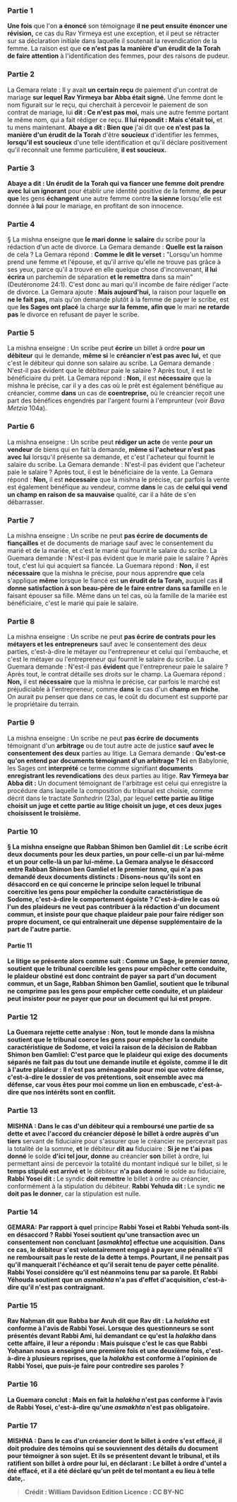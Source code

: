 
### Partie 1
<b>Une fois</b> que l'on <b>a énoncé</b> son témoignage <b>il ne peut ensuite énoncer une révision,</b> ce cas du Rav Yirmeya est une exception, et il peut se rétracter sur sa déclaration initiale dans laquelle il soutenait la revendication de la femme. La raison est que <b>ce n'est pas la manière d'un érudit de la Torah de faire attention</b> à l'identification des femmes, pour des raisons de pudeur.

### Partie 2
La Gemara relate : Il y avait <b>un certain reçu</b> de paiement d'un contrat de mariage <b>sur lequel Rav Yirmeya bar Abba était signé.</b> Une femme dont le nom figurait sur le reçu, qui cherchait à percevoir le paiement de son contrat de mariage, lui <b>dit : Ce n'est pas moi,</b> mais une autre femme portant le même nom, qui a fait rédiger ce reçu. <b>Il lui répondit : Mais c'était toi,</b> et tu mens maintenant. <b>Abaye a dit : Bien que</b> j'ai dit que <b>ce n'est pas la manière d'un érudit de la Torah</b> d'être <b>soucieux</b> d'identifier les femmes, <b>lorsqu'il est soucieux</b> d'une telle identification et qu'il déclare positivement qu'il reconnaît une femme particulière, <b>il est soucieux.</b>

### Partie 3
<b>Abaye a dit : Un érudit de la Torah qui va fiancer une femme doit prendre avec lui un ignorant</b> pour établir une identité positive de la femme, <b>de peur que</b> les gens <b>échangent</b> une autre femme contre <b>la sienne</b> lorsqu'elle est donnée à <b>lui</b> pour le mariage, en profitant de son innocence.

### Partie 4
§ La mishna enseigne que <b>le mari donne</b> le <b>salaire</b> du scribe pour la rédaction d'un acte de divorce. La Gemara demande : <b>Quelle est la raison</b> de cela ? La Gemara répond : <b>Comme le dit le verset :</b> "Lorsqu'un homme prend une femme et l'épouse, et qu'il arrive qu'elle ne trouve pas grâce à ses yeux, parce qu'il a trouvé en elle quelque chose d'inconvenant, <b>il lui écrira</b> un parchemin de séparation <b>et le remettra</b> dans sa main" (Deutéronome 24:1). C'est donc au mari qu'il incombe de faire rédiger l'acte de divorce. La Gemara ajoute : <b>Mais aujourd'hui,</b> la raison pour laquelle <b>on ne le fait pas,</b> mais qu'on demande plutôt à la femme de payer le scribe, est que <b>les Sages ont placé</b> la charge <b>sur la femme, afin que</b> le mari <b>ne retarde pas</b> le divorce en refusant de payer le scribe.

### Partie 5
La mishna enseigne : Un scribe peut <b>écrire</b> un billet à ordre <b>pour un débiteur</b> qui le demande, <b>même si</b> le <b>créancier n'est pas avec lui,</b> et que c'est le débiteur qui donne son salaire au scribe. La Gemara demande : N'est-il pas évident que le débiteur paie le salaire ? Après tout, il est le bénéficiaire du prêt. La Gemara répond : <b>Non,</b> il est <b>nécessaire</b> que la mishna le précise, car il y a des cas où le prêt est également bénéfique au créancier, comme <b>dans</b> un cas de <b>coentreprise,</b> où le créancier reçoit une part des bénéfices engendrés par l'argent fourni à l'emprunteur (voir <i>Bava Metzia</i> 104a).

### Partie 6
La mishna enseigne : Un scribe peut <b>rédiger un acte</b> de vente <b>pour un vendeur</b> de biens qui en fait la demande, <b>même si l'acheteur n'est pas avec lui</b> lorsqu'il présente sa demande, et c'est l'acheteur qui fournit le salaire du scribe. La Gemara demande : N'est-il pas évident que l'acheteur paie le salaire ? Après tout, il est le bénéficiaire de la vente. La Gemara répond : <b>Non,</b> il est <b>nécessaire</b> que la mishna le précise, car parfois la vente est également bénéfique au vendeur, comme <b>dans</b> le cas de <b>celui qui vend un champ en raison de sa mauvaise</b> qualité, car il a hâte de s'en débarrasser.

### Partie 7
La mishna enseigne : Un scribe ne peut <b>pas écrire de documents de fiançailles</b> et de documents de mariage sauf avec le consentement du marié et de la mariée, et c'est le marié qui fournit le salaire du scribe. La Guemara demande : N'est-il pas évident que le marié paie le salaire ? Après tout, c'est lui qui acquiert sa fiancée. La Guemara répond : <b>Non,</b> il est <b>nécessaire</b> que la mishna le précise, pour nous apprendre <b>que</b> cela s'applique <b>même</b> lorsque le fiancé est <b>un érudit de la Torah,</b> auquel cas <b>il donne satisfaction à son beau-père de le faire entrer dans sa famille</b> en le faisant épouser sa fille. Même dans un tel cas, où la famille de la mariée est bénéficiaire, c'est le marié qui paie le salaire.

### Partie 8
La mishna enseigne : Un scribe ne peut <b>pas écrire de contrats pour les métayers et les entrepreneurs</b> sauf avec le consentement des deux parties, c'est-à-dire le métayer ou l'entrepreneur et celui qui l'embauche, et c'est le métayer ou l'entrepreneur qui fournit le salaire du scribe. La Guemara demande : N'est-il pas <b>évident</b> que l'entrepreneur paie le salaire ? Après tout, le contrat détaille ses droits sur le champ. La Guemara répond : <b>Non,</b> il est <b>nécessaire</b> que la mishna le précise, car parfois le marché est préjudiciable à l'entrepreneur, comme <b>dans</b> le cas d'un <b>champ en friche</b>. On aurait pu penser que dans ce cas, le coût du document est supporté par le propriétaire du terrain.

### Partie 9
La mishna enseigne : Un scribe ne peut <b>pas écrire de documents</b> témoignant d'un <b>arbitrage</b> ou de tout autre acte de justice <b>sauf avec le consentement des deux</b> parties au litige. La Gemara demande : <b>Qu'est-ce qu'on entend par <b>documents</b> témoignant d'un <b>arbitrage</b> ? Ici</b> en Babylonie, les Sages ont <b>interprété</b> ce terme comme signifiant <b>documents enregistrant les revendications</b> des deux parties au litige. <b>Rav Yirmeya bar Abba dit :</b> Un document témoignant de l'arbitrage est celui qui enregistre la procédure dans laquelle la composition du tribunal est choisie, comme décrit dans le tractate <i>Sanhedrin</i> (23a), par lequel <b>cette partie au litige <b>choisit un</b> juge <b>et cette</b> partie au litige <b>choisit un</b> juge, et ces deux juges choisissent le troisième.

### Partie 10
§ La mishna enseigne que <b>Rabban Shimon ben Gamliel dit :</b> Le scribe <b>écrit deux</b> documents <b>pour les deux</b> parties, un <b>pour celle-ci</b> un <b>par lui-même et</b> un <b>pour celle-là</b> un <b>par lui-même.</b> La Gemara analyse le désaccord entre Rabban Shimon ben Gamliel et le premier <i>tanna</i>, qui n'a pas demandé deux documents distincts : <b>Disons-nous</b> qu'ils sont en <b>désaccord en ce qui concerne</b> le principe selon lequel le tribunal <b>coercitive</b> les gens pour empêcher la <b>conduite</b> caractéristique <b>de Sodome,</b> c'est-à-dire le comportement égoïste ? C'est-à-dire le cas où l'un des plaideurs ne veut pas contribuer à la rédaction d'un document commun, et insiste pour que chaque plaideur paie pour faire rédiger son propre document, ce qui entraînerait une dépense supplémentaire de la part de l'autre partie.

#### Partie 11
Le litige se présente alors comme suit : <b>Comme</b> un <b>Sage,</b> le premier <i>tanna</i>, <b>soutient</b> que le tribunal <b>coercible</b> les gens pour empêcher cette conduite, le plaideur obstiné est donc contraint de payer sa part d'un document commun, <b>et</b> un <b>Sage,</b> Rabban Shimon ben Gamliel, <b>soutient</b> que le tribunal ne <b>comprime</b> pas les gens pour empêcher cette conduite, et un plaideur peut insister pour ne payer que pour un document qui lui est propre.

### Partie 12
La Guemara rejette cette analyse : <b>Non, tout le monde</b> dans la mishna soutient que le tribunal <b>coerce</b> les gens pour empêcher la conduite caractéristique de Sodome, <b>et voici la raison</b> de la décision <b>de Rabban Shimon ben Gamliel:</b> C'est parce que le plaideur qui exige des documents séparés ne fait pas du tout une demande inutile et égoïste, <b>comme il le dit à</b> l'autre plaideur : <b>Il n'est pas aménageable pour moi que votre défense,</b> c'est-à-dire le dossier de vos prétentions, <b>soit ensemble avec ma défense, car vous êtes pour moi comme un lion en embuscade,</b> c'est-à-dire que nos intérêts sont en conflit.

### Partie 13
<strong>MISHNA :</strong> Dans le cas d'un débiteur <b>qui a remboursé une partie de sa dette et</b> avec l'accord du créancier <b>déposé</b> le billet à ordre auprès d'un tiers</b> servant de fiduciaire pour s'assurer que le créancier ne percevrait pas la totalité de la somme, <b>et</b> le débiteur <b>dit au</b> fiduciaire : <b>Si je ne t'ai pas donné</b> le solde <b>d'ici tel jour, donne</b> au créancier <b>son</b> billet à ordre,</b> lui permettant ainsi de percevoir la totalité du montant indiqué sur le billet, si le <b>temps stipulé est arrivé et</b> le débiteur <b>n'a pas donné</b> le solde au fiduciaire, <b>Rabbi Yosei dit : </b> Le syndic <b>doit remettre</b> le billet à ordre au créancier, conformément à la stipulation du débiteur. <b>Rabbi Yehuda dit : </b> Le syndic <b>ne doit pas le donner</b>, car la stipulation est nulle.

### Partie 14
<strong>GEMARA:</strong> <b>Par rapport à quel</b> principe <b>Rabbi Yosei et Rabbi Yehuda <b>sont-ils en désaccord ? Rabbi Yosei soutient</b> qu'une <b>transaction avec un consentement non concluant [<i>asmakhta</i>] effectue une acquisition.</b> Dans ce cas, le débiteur s'est volontairement engagé à payer une pénalité s'il ne remboursait pas le reste de la dette à temps. Pourtant, il ne pensait pas qu'il manquerait l'échéance et qu'il serait tenu de payer cette pénalité. Rabbi Yosei considère qu'il est néanmoins tenu par sa parole. <b>Et Rabbi Yéhouda soutient</b> que <b>un <i>asmakhta</i> n'a pas d'effet d'acquisition,</b> c'est-à-dire qu'il n'est pas contraignant.

### Partie 15
<b>Rav Naḥman dit</b> que <b>Rabba bar Avuh dit</b> que <b>Rav dit :</b> La <b><i>halakha</i></b> est <b>conforme</b> à l'avis de <b>Rabbi Yosei. Lorsque</b> des questionneurs <b>se sont présentés devant Rabbi Ami,</b> lui demandant ce qu'est la <i>halakha</i> dans cette affaire, <b>il leur a répondu : Mais puisque</b> c'est le cas <b>que Rabbi Yoḥanan nous a enseigné une première fois et une deuxième</b> fois, c'est-à-dire à plusieurs reprises, que la <b><i>halakha</i></b> est <b>conforme</b> à l'opinion de <b>Rabbi Yosei, que puis-je faire</b> pour contredire ses paroles ?

### Partie 16
La Guemara conclut : <b>Mais</b> en fait la <b><i>halakha</i></b> n'est <b>pas conforme</b> à l'avis de <b>Rabbi Yosei,</b> c'est-à-dire qu'une <i>asmakhta</i> n'est pas obligatoire.

### Partie 17
<strong>MISHNA :</strong> Dans le cas d'un créancier <b>dont le billet à ordre s'est effacé,</b> il doit <b>produire des témoins</b> qui se souviennent des détails du document pour témoigner <b>à son sujet. Et</b> ils <b>se présentent devant le tribunal, et ils ratifient</b> son billet à ordre <b>pour lui,</b> en déclarant : Le <b>billet à ordre d'untel a été effacé,</b> et il a été déclaré qu'un prêt de tel montant a eu lieu <b>à telle date,</b>.

>Crédit : William Davidson Edition
>Licence : CC BY-NC
